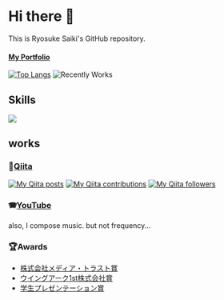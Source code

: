 # Hi there 👋
This is Ryosuke Saiki's GitHub repository.
#### [My Portfolio](https://rs-portfolio-five.vercel.app/)

[![Top Langs](https://github-readme-stats.vercel.app/api/top-langs/?username=pdmuds4&layout=compact)](https://github.com/anuraghazra/github-readme-stats)
![Recently Works](https://github-profile-summary-cards.vercel.app/api/cards/profile-details?username=pdmuds4)



## Skills
<img src="https://skillicons.dev/icons?i=python,html,css,js,typescript,react,next,vue,nuxt,postgresql,github,vscode,docker,supabase,aws" />

## works
### 📝[Qiita](https://qiita.com/pam5596)
[![My Qiita posts](https://qiita-badge.apiapi.app/s/pam5596/posts.svg)](http://qiita.com/pam5596)
[![My Qiita contributions](https://qiita-badge.apiapi.app/s/pam5596/contributions.svg)](http://qiita.com/pam5596)
[![My Qiita followers](https://qiita-badge.apiapi.app/s/pam5596/followers.svg)](http://qiita.com/pam5596)

### 🪗[YouTube](https://www.youtube.com/channel/UC6pZ4QAQqHrRMd3hr7kH3sg)
also, I compose music. but not frequency...

### 🏆Awards
* [株式会社メディア・トラスト賞](https://sites.google.com/ds.musashino-u.ac.jp/transmedia-techlab-2022-fcpj/#h.7aqa60o158up)
* [ウイングアーク1st株式会社賞](https://x.com/geek_pjt/status/1685231448943734785?s=20)
* [学生プレゼンテーション賞](https://www.musashino-u.ac.jp/news/20240409-01.html)



